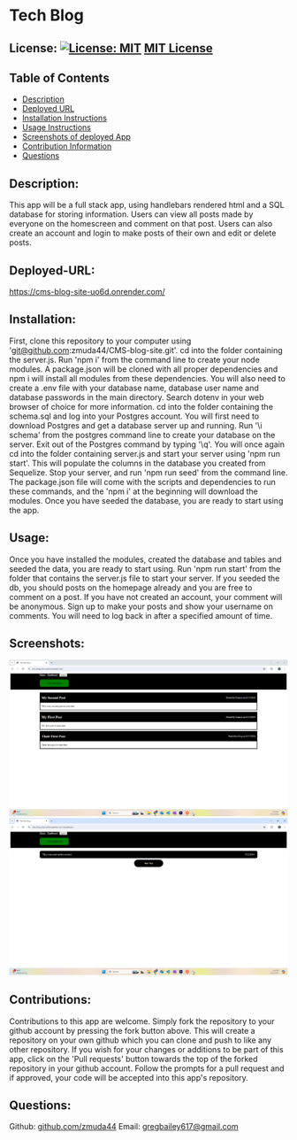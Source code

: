 # Tech Blog

  ## License: [![License: MIT](https://img.shields.io/badge/License-MIT-yellow.svg)](https://opensource.org/licenses/MIT) [MIT License](https://opensource.org/licenses/MIT)

  ## Table of Contents
  * [Description](#description)
  * [Deployed URL](#deployed-url)
  * [Installation Instructions](#installation)
  * [Usage Instructions](#usage)
  * [Screenshots of deployed App](#screenshots)
  * [Contribution Information](#contributions)
  * [Questions](#questions)
  
  ## Description: 
  This app will be a full stack app, using handlebars rendered html and a SQL database for storing information. Users can view all posts made by everyone on the homescreen and comment on that post. Users can also create an account and login to make posts of their own and edit or delete posts.

  ## Deployed-URL:
  https://cms-blog-site-uo6d.onrender.com/

  ## Installation: 
  First, clone this repository to your computer using 'git@github.com:zmuda44/CMS-blog-site.git'. cd into the folder containing the server.js. Run 'npm i' from the command line to create your node modules. A package.json will be cloned with all proper dependencies and npm i will install all modules from these dependencies. You will also need to create a .env file with your database name, database user name and database passwords in the main directory. Search dotenv in your web browser of choice for more information. cd into the folder containing the schema.sql and log into your Postgres account. You will first need to download Postgres and get a database server up and running. Run '\i schema' from the postgres command line to create your database on the server. Exit out of the Postgres command by typing '\q'. You will once again cd into the folder containing server.js and start your server using 'npm run start'. This will populate the columns in the database you created from Sequelize. Stop your server, and run 'npm run seed' from the command line. The package.json file will come with the scripts and dependencies to run these commands, and the 'npm i' at the beginning will download the modules. Once you have seeded the database, you are ready to start using the app.

  ## Usage: 
  Once you have installed the modules, created the database and tables and seeded the data, you are ready to start using. Run 'npm run start' from the folder that contains the server.js file to start your server. If you seeded the db, you should posts on the homepage already and you are free to comment on a post. If you have not created an account, your comment will be anonymous. Sign up to make your posts and show your username on comments. You will need to log back in after a specified amount of time.

  ## Screenshots:
  ![alt text](<tech blog 1.png>)
  ![alt text](<tech blog 2.png>)

  ## Contributions: 
  Contributions to this app are welcome. Simply fork the repository to your github account by pressing the fork button above.  This will create a repository on your own github which you can clone and push to like any other repository. If you wish for your changes or additions to be part of this app, click on the 'Pull requests' button towards the top of the forked repository in your github account. Follow the prompts for a pull request and if approved, your code will be accepted into this app's repository.

  ## Questions: 
  Github: [github.com/zmuda44](https://github.com/zmuda44) Email: gregbailey617@gmail.com


 
